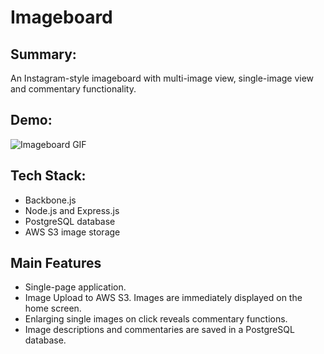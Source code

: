 # Imageboard

## Summary:
An Instagram-style imageboard with multi-image view, single-image view and commentary functionality.

## Demo:
![Imageboard GIF](./docs/imageboards.gif)

## Tech Stack:
* Backbone.js
* Node.js and Express.js
* PostgreSQL database
* AWS S3 image storage

## Main Features
* Single-page application.
* Image Upload to AWS S3. Images are immediately displayed on the home screen.
* Enlarging single images on click reveals commentary functions.
* Image descriptions and commentaries are saved in a PostgreSQL database.
